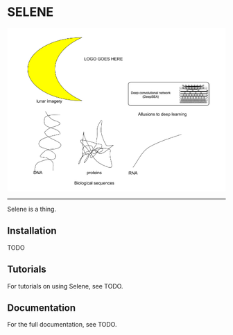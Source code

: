 # SELENE

![logo](docs/source/_static/images/logo.png)

---

Selene is a thing.

## Installation

TODO

## Tutorials

For tutorials on using Selene, see TODO.

## Documentation

For the full documentation, see TODO.

